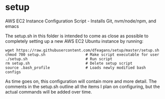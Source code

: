 # setup
AWS EC2 Instance Configuration Script - Installs Git, nvm/node/npm, and emacs

The setup.sh in this folder is intended to come as close as possible to completely setting up a new AWS EC2 Ubuntu instance by running:

```
wget https://raw.githubusercontent.com/dfeagans/setup/master/setup.sh
chmod 700 setup.sh                  # Make script executable for user
./setup.sh                          # Run script
rm setup.sh                         # Delete setup script
source .bash_profile                # Loads newly modified bash configs
```

As time goes on, this configuration will contain more and more detail. The comments in the setup.sh outline all the items I plan on configuring, but the actual commands will be added over time.
